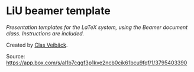 # LiU beamer template

*Presentation templates for the LaTeX system, using the Beamer document class. Instructions are included.*

Created by [Clas Veibäck](https://users.isy.liu.se/en/rt/clave42/).

Source: https://app.box.com/s/al1b7cqgf3p1kve2ncb0cik61bcu9fqf/1/3795403390
